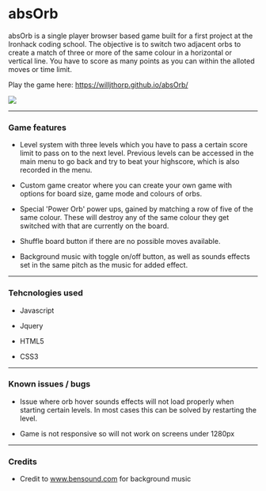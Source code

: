 # absOrb

absOrb is a single player browser based game built for a first project at the Ironhack coding school. The objective is to switch two adjacent orbs to create a match of three or more of the same colour in a horizontal or vertical line. You have to score as many points as you can within the alloted moves or time limit.

Play the game here: https://willjthorp.github.io/absOrb/

![](https://github.com/willjthorp/absOrb/blob/master/Screenshot_2017-09-01_14-56-37.png?raw=true)

---

### Game features

 - Level system with three levels which you have to pass a certain score limit to pass on to the next level. Previous levels can be accessed in the main menu to go back and try to beat your highscore, which is also recorded in the menu.
 
 - Custom game creator where you can create your own game with options for board size, game mode and colours of orbs.
 
 - Special 'Power Orb' power ups, gained by matching a row of five of the same colour. These will destroy any of the same colour they get switched with that are currently on the board.
 
 - Shuffle board button if there are no possible moves available.
 
 - Background music with toggle on/off button, as well as sounds effects set in the same pitch as the music for added effect.
 
 ---

### Tehcnologies used

  - Javascript 
  
  - Jquery
  
  - HTML5
  
  - CSS3
  
  ---
  
### Known issues / bugs

  - Issue where orb hover sounds effects will not load properly when starting certain levels. In most cases this can be solved by restarting the level.
  
  - Game is not responsive so will not work on screens under 1280px
  
  ---
   
### Credits

 - Credit to www.bensound.com for background music
